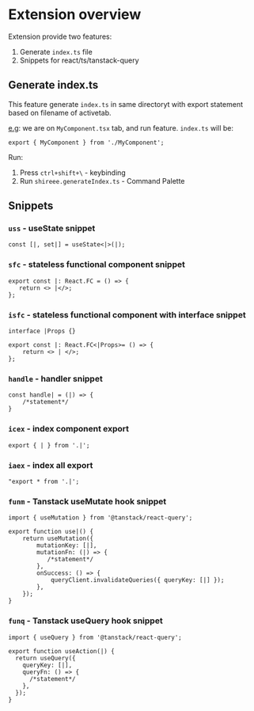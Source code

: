 # Extension overview

Extension provide two features:

1. Generate `index.ts` file
2. Snippets for react/ts/tanstack-query

## Generate index.ts

This feature generate `index.ts` in same directoryt with export statement based on filename of activetab.

<u>e.g</u>: we are on `MyComponent.tsx` tab, and run feature. `index.ts` will be:

```
export { MyComponent } from './MyComponent';
```

Run:

1. Press `ctrl+shift+\` - keybinding
2. Run `shireee.generateIndex.ts` - Command Palette

## Snippets

### `uss` - useState snippet

```
const [|, set|] = useState<|>(|);
```

### `sfc` - stateless functional component snippet

```
export const |: React.FC = () => {
   return <> |</>;
};
```

### `isfc` - stateless functional component with interface snippet

```
interface |Props {}

export const |: React.FC<|Props>= () => {
    return <> | </>;
};
```

### `handle` - handler snippet

```
const handle| = (|) => {
    /*statement*/
}
```

### `icex` - index component export

```
export { | } from '.|';
```

### `iaex` - index all export

```
"export * from '.|';
```

### `funm` - Tanstack useMutate hook snippet

```
import { useMutation } from '@tanstack/react-query';

export function use|() {
    return useMutation({
        mutationKey: [|],
        mutationFn: (|) => {
           /*statement*/
        },
        onSuccess: () => {
            queryClient.invalidateQueries({ queryKey: [|] });
        },
    });
}
```

### `funq` - Tanstack useQuery hook snippet

```
import { useQuery } from '@tanstack/react-query';

export function useAction(|) {
  return useQuery({
    queryKey: [|],
    queryFn: () => {
      /*statement*/
    },
  });
}
```

